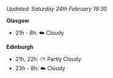 *Updated: Saturday 24th February 19:30*

**Glasgow**

* 21h - 8h: :cloud: Cloudy

**Edinburgh**

* 21h, 22h: :partly_sunny: Partly Cloudy
* 23h - 8h: :cloud: Cloudy
